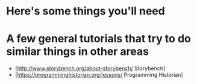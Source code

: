 # Here's some things you'll need

# A few general tutorials that try to do similar things in other areas

* [http://www.storybench.org/about-storybench/ Storybench]
* [https://programminghistorian.org/lessons/ Programming Historian]
